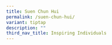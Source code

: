 ```yaml
---
title: Suen Chun Hui
permalink: /suen-chun-hui/
variant: tiptap
description: ""
third_nav_title: Inspiring Individuals
---
```


